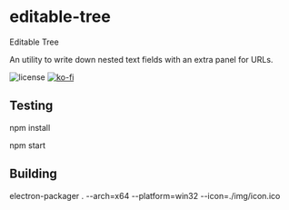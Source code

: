 # editable-tree
Editable Tree

An utility to write down nested text fields with an extra panel for URLs.

![license](https://i.creativecommons.org/l/by-nc-nd/4.0/88x31.png)
[![ko-fi](https://www.ko-fi.com/img/githubbutton_sm.svg)](https://ko-fi.com/Y8Y2M1UI)

## Testing

npm install

npm start

## Building

electron-packager . --arch=x64 --platform=win32 --icon=./img/icon.ico
